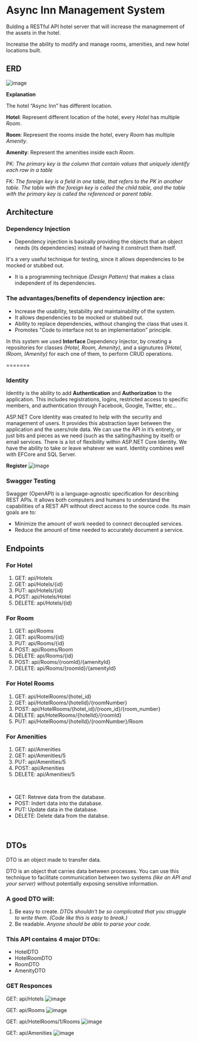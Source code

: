 # Async Inn Management System

Bulding a RESTful API hotel server that will increase the managmement of the assets in the hotel.

Increatse the ability to modify and manage rooms, amenities, and new hotel locations built.

## ERD
![image](images/ERD.png)

**Explanation**

The hotel “Async Inn” has different location.

**Hotel**: Represent different location of the hotel, every *Hotel* has multiple *Room*.

**Room**: Represent the rooms inside the hotel, every *Room* has multiple *Amenity*.

**Amenity**: Represent the amenities inside each *Room*.

PK: *The primary key is the column that contain values that uniquely identify each row in a table*

FK: *The foreign key is a field in one table, that refers to the PK in another table. The table with the foreign key is called the child table, and the table with the primary key is called the referenced or parent table.*

## Architecture
### Dependency Injection
- Dependency injection is basically providing the objects that an object needs (its dependencies) instead of having it construct them itself. 

It's a very useful technique for testing, since it allows dependencies to be mocked or stubbed out.

- It is a programming technique *(Design Pattern)* that makes a class independent of its dependencies.

### The advantages/benefits of dependency injection are:
- Increase the usability, testability and maintainability of the system.
- It allows dependencies to be mocked or stubbed out.
- Ability to replace dependencies, without changing the class that uses it.
- Promotes "Code to interface not to an implementation" principle.

In this system we used **Interface** Dependency Injector, by creating a repositories for classes *(Hotel, Room, Amenity)*, and a signutures *(IHotel, IRoom, IAmenity)* for each one of them, to perform CRUD operations.

=======
### Identity
Identity is the ability to add **Authentication** and **Authorization** to the application. This includes registrations, logins, restricted access to specific members, and authentication through Facebook, Google, Twitter, etc…

ASP.NET Core Identity was created to help with the security and management of users. It provides this abstraction layer between the application and the users/role data. We can use the API in it’s entirety, or just bits and pieces as we need (such as the salting/hashing by itself) or email services. There is a lot of flexibility within ASP.NET Core Identity. We have the ability to take or leave whatever we want. Identity combines well with EFCore and SQL Server.

**Register**
![image](./images/reg.png)

### Swagger Testing
Swagger (OpenAPI) is a language-agnostic specification for describing REST APIs. It allows both computers and humans to understand the capabilities of a REST API without direct access to the source code. Its main goals are to:

- Minimize the amount of work needed to connect decoupled services.
- Reduce the amount of time needed to accurately document a service.

## Endpoints

### For Hotel
1. GET: api/Hotels
2. GET: api/Hotels/{id}
3. PUT: api/Hotels/{id}
4. POST: api/Hotels/Hotel
5. DELETE: api/Hotels/{id}

### For Room
1. GET: api/Rooms
2. GET: api/Rooms/{id}
3. PUT: api/Rooms/{id}
4. POST: api/Rooms/Room
5. DELETE: api/Rooms/{id}
6. POST: api/Rooms/{roomId}/{amenityId}
7. DELETE: api/Rooms/{roomId}/{amenityId}

### For Hotel Rooms
1. GET: api/HotelRooms/{hotel_id}
2. GET: api/HotelRooms/{hotelId}/{roomNumber}
3. POST: api/HotelRooms/{hotel_id}/{room_id}/{room_number}
4. DELETE: api/HotelRooms/{hotelId}/{roomId}
5. PUT: api/HotelRooms/{hotelId}/{roomNumber}/Room

### For Amenities
1. GET: api/Amenities 
2. GET: api/Amenities/5
3. PUT: api/Amenities/5
4. POST: api/Amenities
5. DELETE: api/Amenities/5

<br>

- GET: Retreve data from the database.
- POST: Indert data into the database.
- PUT: Update data in the database.
- DELETE: Delete data from the databse.

<br>

## DTOs

DTO is an object made to transfer data.

DTO is an object that carries data between processes. You can use this technique to facilitate communication between two systems *(like an API and your server)* without potentially exposing sensitive information.

### A good DTO will:
1. Be easy to create. *DTOs shouldn't be so complicated that you struggle to write them. (Code like this is easy to break.)*
2. Be readable. *Anyone should be able to parse your code.*

### This API contains 4 major DTOs:
- HotelDTO
- HotelRoomDTO
- RoomDTO
- AmenityDTO

### GET Responces
GET: api/Hotels
![image](/images/hotels%20response.png)

GET: api/Rooms
![image](/images/rooms%20response.png)

GET: api/HotelRooms/1/Rooms
![image](/images/HotelRooms%20response.png)

GET: api/Amenities
![image](/images/amenities%20response.png)
